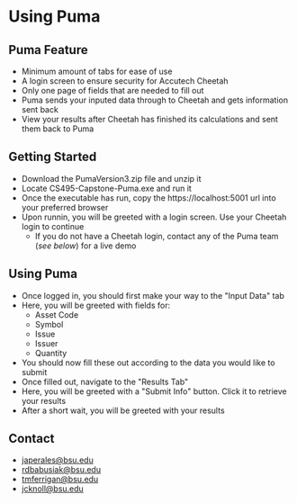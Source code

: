 # Using Puma

## Puma Feature
- Minimum amount of tabs for ease of use
- A login screen to ensure security for Accutech Cheetah
- Only one page of fields that are needed to fill out
- Puma sends your inputed data through to Cheetah and gets information sent back
- View your results after Cheetah has finished its calculations and sent them back to Puma

## Getting Started

- Download the PumaVersion3.zip file and unzip it
- Locate CS495-Capstone-Puma.exe and run it
- Once the executable has run, copy the https://localhost:5001 url into your preferred browser
- Upon runnin, you will be greeted with a login screen. Use your Cheetah login to continue
  - If you do not have a Cheetah login, contact any of the Puma team (*see below*) for a live demo
  


## Using Puma

- Once logged in, you should first make your way to the "Input Data" tab
- Here, you will be greeted with fields for:
  - Asset Code
  - Symbol
  - Issue
  - Issuer
  - Quantity
- You should now fill these out according to the data you would like to submit
- Once filled out, navigate to the "Results Tab"
- Here, you will be greeted with a "Submit Info" button. Click it to retrieve your results
- After a short wait, you will be greeted with your results

## Contact
- japerales@bsu.edu
- rdbabusiak@bsu.edu
- tmferrigan@bsu.edu
- jcknoll@bsu.edu
